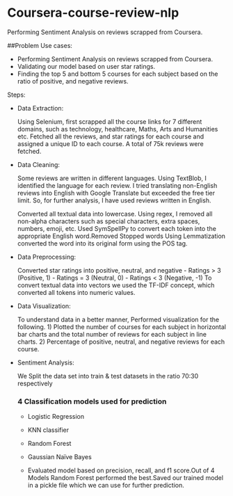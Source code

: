 # Coursera-course-review-nlp
Performing Sentiment Analysis on reviews scrapped from Coursera.​

##Problem Use cases:
 - Performing Sentiment Analysis on reviews scrapped from Coursera.
 - Validating our model based on user star ratings.
 - Finding the top 5 and bottom 5 courses for each  subject based on the ratio of positive, and negative reviews.

Steps:
 - Data Extraction:
   
      Using Selenium, first scrapped all the course links for 7 different domains, such as technology, healthcare, Maths, Arts and 
      Humanities etc.
      Fetched all the reviews, and star ratings  for each course and assigned a unique ID to each course.
      A total of 75k reviews were fetched.

 - Data Cleaning:
   
     Some reviews are written in different languages. Using TextBlob, I identified the language for each review. I tried translating 
    non-English reviews into English with Google Translate but exceeded the free tier limit. So, for further analysis, I have used 
    reviews written in English.
   
     Converted all textual data into lowercase. Using regex, I removed all non-alpha characters such as special characters, extra 
    spaces, numbers, emoji, etc. Used SymSpellPy to convert each token into the appropriate English word.Removed Stopped words
    Using Lemmatization converted the word into its original form using the POS tag.

 - Data Preprocessing:
   
    Converted star ratings into positive, neutral, and negative
       - Ratings > 3  (Positive, 1)
       - Ratings = 3 (Neutral, 0)
       - Ratings < 3  (Negative, -1)
      To convert textual data into vectors we used the TF-IDF concept, which converted all tokens into numeric values.

 - Data Visualization:
   
     To understand data in a better manner, Performed visualization for the following.
        1) Plotted the number of courses for each subject in horizontal bar charts and the total number of reviews for each subject in             line charts.
        2) Percentage of positive, neutral, and negative reviews for each course.
   
 - Sentiment Analysis:
   
     We Split the data set into train  & test datasets in the ratio 70:30 respectively
    ### 4 Classification models used for prediction
      - Logistic Regression
      - KNN classifier
      - Random Forest
      - Gaussian Naïve Bayes

     - Evaluated model based on precision, recall, and f1 score.Out of 4 Models Random Forest performed the best.Saved our trained 
       model in a pickle file which we can use for further prediction.
   
